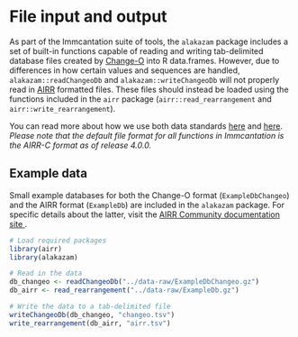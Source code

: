 # File input and output
As part of the Immcantation suite of tools, the `alakazam` package includes a set of 
built-in functions capable of reading and writing tab-delimited database files created by 
[Change-O](https://changeo.readthedocs.io/en/stable/) into R data.frames. However, due to 
differences in how certain values and sequences are handled, `alakazam::readChangeoDb` and 
`alakazam::writeChangeoDb` will not properly read in [AIRR](https://docs.airr-community.org/en/stable) 
formatted files. These files should instead be loaded using the functions included in the `airr` package 
(`airr::read_rearrangement` and `airr::write_rearrangement`).

You can read more about how we use both data standards
[here](https://immcantation.readthedocs.io/en/stable/datastandards.html) and 
[here](https://changeo.readthedocs.io/en/stable/standard.html). *Please note that the default 
file format for all functions in Immcantation is the AIRR-C format as of release 4.0.0.*

## Example data

Small example databases for both the Change-O format (`ExampleDbChangeo`) and the AIRR format (`ExampleDb`) 
are included in the `alakazam` package. For specific details about the latter, visit the 
[AIRR Community documentation site ](https://docs.airr-community.org/en/latest/datarep/rearrangements.html#fields).


```r
# Load required packages
library(airr)
library(alakazam)

# Read in the data
db_changeo <- readChangeoDb("../data-raw/ExampleDbChangeo.gz")
db_airr <- read_rearrangement("../data-raw/ExampleDb.gz")

# Write the data to a tab-delimited file
writeChangeoDb(db_changeo, "changeo.tsv")
write_rearrangement(db_airr, "airr.tsv")
```

